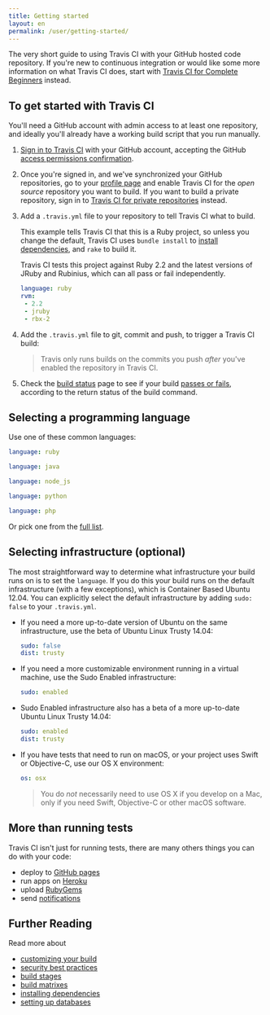 ```yaml
---
title: Getting started
layout: en
permalink: /user/getting-started/
---
```


The very short guide to using Travis CI with your GitHub hosted code repository. If you're new to continuous integration or would like some more information on what Travis CI does, start with [Travis CI for Complete Beginners](/user/for-beginners) instead.

<div id="toc"></div>

## To get started with Travis CI

You'll need a GitHub account with admin access to at least one repository, and ideally you'll already have a working build script that you run manually.

1. [Sign in to Travis CI](https://travis-ci.org/auth) with your GitHub account, accepting the GitHub [access permissions confirmation](/user/github-oauth-scopes).

2. Once you're signed in, and we've synchronized your GitHub repositories, go to your [profile page](https://travis-ci.org/profile) and enable Travis CI for the *open source* repository you want to build. If you want to build a private repository, sign in to [Travis CI for private repositories](https://travis-ci.com/profile) instead.

3. Add a `.travis.yml` file to your repository to tell Travis CI what to build.

   This example tells Travis CI that this is a Ruby project, so unless you change the default, Travis CI uses `bundle install` to [install dependencies](/user/customizing-the-build/#Customizing-the-Installation-Step), and `rake` to build it.

   Travis CI tests this project against Ruby 2.2 and the latest versions of JRuby and Rubinius, which can all pass or fail independently.

   ```yaml
   language: ruby
   rvm:
    - 2.2
    - jruby
    - rbx-2
   ```
   

4. Add the `.travis.yml` file to git, commit and push, to trigger a Travis CI build:

   > Travis only runs builds on the commits you push *after* you've enabled the repository in Travis CI.

5. Check the [build status](https://travis-ci.org/repositories) page to see if your build [passes or fails](/user/customizing-the-build/#Breaking-the-Build), according to the return status of the build command.

## Selecting a programming language

Use one of these common languages:

```yaml
language: ruby
```

```yaml
language: java
```

```yaml
language: node_js
```

```yaml
language: python
```

```yaml
language: php
```

Or pick one from the [full list](/user/languages/).

## Selecting infrastructure (optional)

The most straightforward way to determine what infrastructure your build runs on
is to set the `language`. If you do this your build runs on the default
infrastructure (with a few exceptions), which is Container Based Ubuntu 12.04.
You can explicitly select the default infrastructure by adding `sudo: false` to your `.travis.yml`.

* If you need a more up-to-date version of Ubuntu on the same infrastructure, use
the beta of Ubuntu Linux Trusty 14.04:

   ```yaml
   sudo: false
   dist: trusty
   ```

* If you need a more customizable environment running in a virtual machine, use the Sudo
Enabled infrastructure:

  ```yaml
  sudo: enabled
  ```

* Sudo Enabled infrastructure also has a beta of a more up-to-date Ubuntu Linux
Trusty 14.04:

  ```yaml
  sudo: enabled
  dist: trusty
  ```

* If you have tests that need to run on macOS, or your project uses Swift or
Objective-C, use our OS X environment:

  ```yaml
  os: osx
  ```

  > You do *not* necessarily need to use OS X if you develop on a Mac, only if
  > you need Swift, Objective-C or other macOS software.

## More than running tests

Travis CI isn't just for running tests, there are many others things you can do with your code:

* deploy to [GitHub pages](/user/deployment/pages/)
* run apps on [Heroku](/user/deployment/heroku/)
* upload [RubyGems](/user/deployment/rubygems/)
* send [notifications](/user/notifications/)

## Further Reading

Read more about

* [customizing your build](/user/customizing-the-build)
* [security best practices](/user/best-practices-security/)
* [build stages](/user/build-stages/)
* [build matrixes](/user/customizing-the-build/#Build-Matrix)
* [installing dependencies](/user/installing-dependencies)
* [setting up databases](/user/database-setup/)
